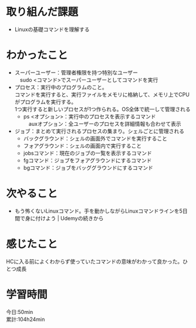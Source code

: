 # 取り組んだ課題     
- Linuxの基礎コマンドを理解する  
# わかったこと   
- スーパーユーザー：管理者権限を持つ特別なユーザー  
　sudo <コマンド>でスーパーユーザーとしてコマンドを実行  
- プロセス：実行中のプログラムのこと。  
  コマンドを実行すると、実行ファイルをメモリに格納して、メモリ上でCPUがプログラムを実行する。  
  1つ実行すると新しいプロセスが1つ作られる。OS全体で統一して管理される  
    - ps <オプション>：実行中のプロセスを表示するコマンド  
    　auxオプション：全ユーザーのプロセスを詳細情報も合わせて表示  
- ジョブ：まとめて実行されるプロセスの集まり。シェルごとに管理される  
    - バックグラウンド：シェルの画面外でコマンドを実行すること  
    - フォアグラウンド：シェルの画面内で実行すること  
    - jobsコマンド：現在のジョブの一覧を表示するコマンド  
    - fgコマンド：ジョブをフォアグラウンドにするコマンド  
    - bgコマンド：ジョブをバッググラウンドにするコマンド  
# 次やること
- もう怖くないLinuxコマンド。手を動かしながらLinuxコマンドラインを5日間で身に付けよう | Udemyの続きから
# 感じたこと
HCに入る前によくわからず使っていたコマンドの意味がわかって良かった。ひとつ成長  
# 学習時間  
今日:50min  
累計:104h24min 
